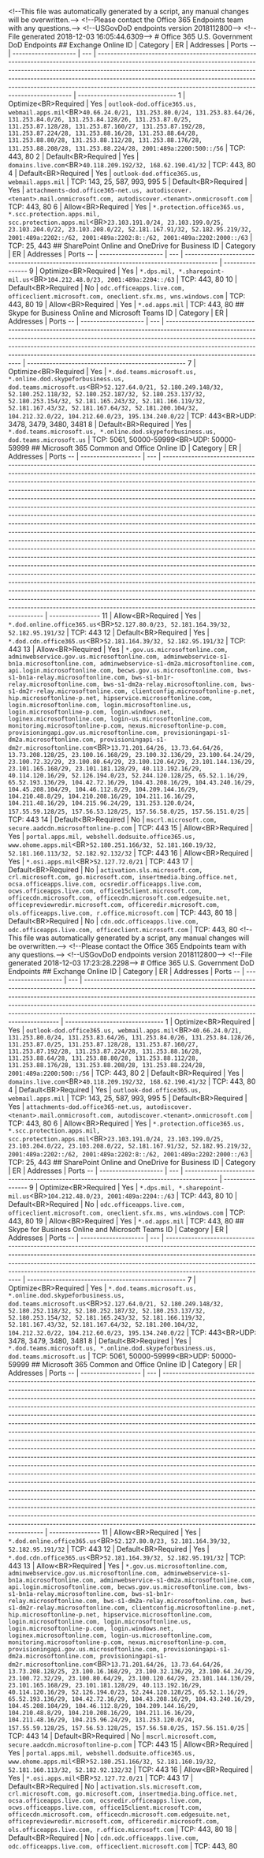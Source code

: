 ﻿< ! - - T h i s   f i l e   w a s   a u t o m a t i c a l l y   g e n e r a t e d   b y   a   s c r i p t ,   a n y   m a n u a l   c h a n g e s   w i l l   b e   o v e r w r i t t e n . - - > 
 < ! - - P l e a s e   c o n t a c t   t h e   O f f i c e   3 6 5   E n d p o i n t s   t e a m   w i t h   a n y   q u e s t i o n s . - - >  
 < ! - - U S G o v D o D   e n d p o i n t s   v e r s i o n   2 0 1 8 1 1 2 8 0 0 - - >  
 < ! - - F i l e   g e n e r a t e d   2 0 1 8 - 1 2 - 0 3   1 6 : 0 5 : 4 4 . 6 3 0 9 - - >  
 
 #   O f f i c e   3 6 5   U . S .   G o v e r n m e n t   D o D   E n d p o i n t s 
  
 
 # #   E x c h a n g e   O n l i n e 
  
 I D   |   C a t e g o r y   |   E R   |   A d d r e s s e s   |   P o r t s  
 - -   |   - - - - - - - - - - - - - - - - - - - -   |   - - -   |   - - - - - - - - - - - - - - - - - - - - - - - - - - - - - - - - - - - - - - - - - - - - - - - - - - - - - - - - - - - - - - - - - - - - - - - - - - - - - - - - - - - - - - - - - - - - - - - - - - - - - - - - - - - - - - - - - - - - - - - - - - - - - - - - - - - - - - - - - - - - - - - - - - - - - - - - - - - - - - - - - - - - - - - - - - - - - - - - - - - - - - - - - - - - - - - - - - - - - - - - - - - - - - - - - - - - - - - - - - - - - - - - - - - - - - - - - - - - - - - - - - - - - - - - - - - - - - - - - - - - - - - - - - - - - - - - - - - - - - - - - - - - - - - - - - - - - - - - - - - - - - - - - - - - - - - - - - - - - - - - - - - - - - - - - - - - - - - - - - - - - - - - - - - - - - - - - - - - - - - - - - - - - - - - - - - - - - - - - - - - - -   |   - - - - - - - - - - - - - - - - - - - - - - - - - - - - - - -  
 1   |   O p t i m i z e < B R > R e q u i r e d   |   Y e s   |   ` o u t l o o k - d o d . o f f i c e 3 6 5 . u s ,   w e b m a i l . a p p s . m i l ` < B R > ` 4 0 . 6 6 . 2 4 . 0 / 2 1 ,   1 3 1 . 2 5 3 . 8 0 . 0 / 2 4 ,   1 3 1 . 2 5 3 . 8 3 . 6 4 / 2 6 ,   1 3 1 . 2 5 3 . 8 4 . 0 / 2 6 ,   1 3 1 . 2 5 3 . 8 4 . 1 2 8 / 2 6 ,   1 3 1 . 2 5 3 . 8 7 . 0 / 2 5 ,   1 3 1 . 2 5 3 . 8 7 . 1 2 8 / 2 8 ,   1 3 1 . 2 5 3 . 8 7 . 1 6 0 / 2 7 ,   1 3 1 . 2 5 3 . 8 7 . 1 9 2 / 2 8 ,   1 3 1 . 2 5 3 . 8 7 . 2 2 4 / 2 8 ,   1 3 1 . 2 5 3 . 8 8 . 1 6 / 2 8 ,   1 3 1 . 2 5 3 . 8 8 . 6 4 / 2 8 ,   1 3 1 . 2 5 3 . 8 8 . 8 0 / 2 8 ,   1 3 1 . 2 5 3 . 8 8 . 1 1 2 / 2 8 ,   1 3 1 . 2 5 3 . 8 8 . 1 7 6 / 2 8 ,   1 3 1 . 2 5 3 . 8 8 . 2 0 8 / 2 8 ,   1 3 1 . 2 5 3 . 8 8 . 2 2 4 / 2 8 ,   2 0 0 1 : 4 8 9 a : 2 2 0 0 : 5 0 0 : : / 5 6 `   |   * * T C P : * *   4 4 3 ,   8 0  
 2   |   D e f a u l t < B R > R e q u i r e d   |   Y e s   |   ` d o m a i n s . l i v e . c o m ` < B R > ` 4 0 . 1 1 8 . 2 0 9 . 1 9 2 / 3 2 ,   1 6 8 . 6 2 . 1 9 0 . 4 1 / 3 2 `   |   * * T C P : * *   4 4 3 ,   8 0  
 4   |   D e f a u l t < B R > R e q u i r e d   |   Y e s   |   ` o u t l o o k - d o d . o f f i c e 3 6 5 . u s ,   w e b m a i l . a p p s . m i l `   |   * * T C P : * *   1 4 3 ,   2 5 ,   5 8 7 ,   9 9 3 ,   9 9 5  
 5   |   D e f a u l t < B R > R e q u i r e d   |   Y e s   |   ` a t t a c h m e n t s - d o d . o f f i c e 3 6 5 - n e t . u s ,   a u t o d i s c o v e r . < t e n a n t > . m a i l . o n m i c r o s o f t . c o m ,   a u t o d i s c o v e r . < t e n a n t > . o n m i c r o s o f t . c o m `   |   * * T C P : * *   4 4 3 ,   8 0  
 6   |   A l l o w < B R > R e q u i r e d   |   Y e s   |   ` * . p r o t e c t i o n . o f f i c e 3 6 5 . u s ,   * . s c c . p r o t e c t i o n . a p p s . m i l ,   s c c . p r o t e c t i o n . a p p s . m i l ` < B R > ` 2 3 . 1 0 3 . 1 9 1 . 0 / 2 4 ,   2 3 . 1 0 3 . 1 9 9 . 0 / 2 5 ,   2 3 . 1 0 3 . 2 0 4 . 0 / 2 2 ,   2 3 . 1 0 3 . 2 0 8 . 0 / 2 2 ,   5 2 . 1 8 1 . 1 6 7 . 9 1 / 3 2 ,   5 2 . 1 8 2 . 9 5 . 2 1 9 / 3 2 ,   2 0 0 1 : 4 8 9 a : 2 2 0 2 : : / 6 2 ,   2 0 0 1 : 4 8 9 a : 2 2 0 2 : 8 : : / 6 2 ,   2 0 0 1 : 4 8 9 a : 2 2 0 2 : 2 0 0 0 : : / 6 3 `   |   * * T C P : * *   2 5 ,   4 4 3  
 
 # #   S h a r e P o i n t   O n l i n e   a n d   O n e D r i v e   f o r   B u s i n e s s 
  
 I D   |   C a t e g o r y   |   E R   |   A d d r e s s e s   |   P o r t s  
 - -   |   - - - - - - - - - - - - - - - - - - - -   |   - - -   |   - - - - - - - - - - - - - - - - - - - - - - - - - - - - - - - - - - - - - - - - - - - - - - - - - - - - - - - - - - - - - - - - - - - - - - - - - - - - - - - - - - - - - - - -   |   - - - - - - - - - - - - - - - -  
 9   |   O p t i m i z e < B R > R e q u i r e d   |   Y e s   |   ` * . d p s . m i l ,   * . s h a r e p o i n t - m i l . u s ` < B R > ` 1 0 4 . 2 1 2 . 4 8 . 0 / 2 3 ,   2 0 0 1 : 4 8 9 a : 2 2 0 4 : : / 6 3 `   |   * * T C P : * *   4 4 3 ,   8 0  
 1 0   |   D e f a u l t < B R > R e q u i r e d   |   N o   |   ` o d c . o f f i c e a p p s . l i v e . c o m ,   o f f i c e c l i e n t . m i c r o s o f t . c o m ,   o n e c l i e n t . s f x . m s ,   w n s . w i n d o w s . c o m `   |   * * T C P : * *   4 4 3 ,   8 0  
 1 9   |   A l l o w < B R > R e q u i r e d   |   Y e s   |   ` * . o d . a p p s . m i l `   |   * * T C P : * *   4 4 3 ,   8 0  
 
 # #   S k y p e   f o r   B u s i n e s s   O n l i n e   a n d   M i c r o s o f t   T e a m s 
  
 I D   |   C a t e g o r y   |   E R   |   A d d r e s s e s   |   P o r t s  
 - -   |   - - - - - - - - - - - - - - - - - - - -   |   - - -   |   - - - - - - - - - - - - - - - - - - - - - - - - - - - - - - - - - - - - - - - - - - - - - - - - - - - - - - - - - - - - - - - - - - - - - - - - - - - - - - - - - - - - - - - - - - - - - - - - - - - - - - - - - - - - - - - - - - - - - - - - - - - - - - - - - - - - - - - - - - - - - - - - - - - - - - - - - - - - - - - - - - - - - - - - - - - - - - - - - - - - - - - - - - - - - - - - - - - - - - - - - - - - - - - - - - - - - - - - - - - - - - - - - - - - - - - - - - - - - - - - - - - - - - - - - - - - - - - - - - - - - - - - - - - - - - - - - - - - - - - - - - - - - - - - - - - - - - - - - - - - - - - - - - - - - - - - - - - - - - - - - - - - - - - - - - - - - - - - - - - - - - - -   |   - - - - - - - - - - - - - - - - - - - - - - - - - - - - - - - - - - - - - - - - - - - - - - - - - -  
 7   |   O p t i m i z e < B R > R e q u i r e d   |   Y e s   |   ` * . d o d . t e a m s . m i c r o s o f t . u s ,   * . o n l i n e . d o d . s k y p e f o r b u s i n e s s . u s ,   d o d . t e a m s . m i c r o s o f t . u s ` < B R > ` 5 2 . 1 2 7 . 6 4 . 0 / 2 1 ,   5 2 . 1 8 0 . 2 4 9 . 1 4 8 / 3 2 ,   5 2 . 1 8 0 . 2 5 2 . 1 1 8 / 3 2 ,   5 2 . 1 8 0 . 2 5 2 . 1 8 7 / 3 2 ,   5 2 . 1 8 0 . 2 5 3 . 1 3 7 / 3 2 ,   5 2 . 1 8 0 . 2 5 3 . 1 5 4 / 3 2 ,   5 2 . 1 8 1 . 1 6 5 . 2 4 3 / 3 2 ,   5 2 . 1 8 1 . 1 6 6 . 1 1 9 / 3 2 ,   5 2 . 1 8 1 . 1 6 7 . 4 3 / 3 2 ,   5 2 . 1 8 1 . 1 6 7 . 6 4 / 3 2 ,   5 2 . 1 8 1 . 2 0 0 . 1 0 4 / 3 2 ,   1 0 4 . 2 1 2 . 3 2 . 0 / 2 2 ,   1 0 4 . 2 1 2 . 6 0 . 0 / 2 3 ,   1 9 5 . 1 3 4 . 2 4 0 . 0 / 2 2 `   |   * * T C P : * *   4 4 3 < B R > * * U D P : * *   3 4 7 8 ,   3 4 7 9 ,   3 4 8 0 ,   3 4 8 1  
 8   |   D e f a u l t < B R > R e q u i r e d   |   Y e s   |   ` * . d o d . t e a m s . m i c r o s o f t . u s ,   * . o n l i n e . d o d . s k y p e f o r b u s i n e s s . u s ,   d o d . t e a m s . m i c r o s o f t . u s `   |   * * T C P : * *   5 0 6 1 ,   5 0 0 0 0 - 5 9 9 9 9 < B R > * * U D P : * *   5 0 0 0 0 - 5 9 9 9 9  
 
 # #   M i c r o s o f t   3 6 5   C o m m o n   a n d   O f f i c e   O n l i n e 
  
 I D   |   C a t e g o r y   |   E R   |   A d d r e s s e s   |   P o r t s  
 - -   |   - - - - - - - - - - - - - - - - - - -   |   - - -   |   - - - - - - - - - - - - - - - - - - - - - - - - - - - - - - - - - - - - - - - - - - - - - - - - - - - - - - - - - - - - - - - - - - - - - - - - - - - - - - - - - - - - - - - - - - - - - - - - - - - - - - - - - - - - - - - - - - - - - - - - - - - - - - - - - - - - - - - - - - - - - - - - - - - - - - - - - - - - - - - - - - - - - - - - - - - - - - - - - - - - - - - - - - - - - - - - - - - - - - - - - - - - - - - - - - - - - - - - - - - - - - - - - - - - - - - - - - - - - - - - - - - - - - - - - - - - - - - - - - - - - - - - - - - - - - - - - - - - - - - - - - - - - - - - - - - - - - - - - - - - - - - - - - - - - - - - - - - - - - - - - - - - - - - - - - - - - - - - - - - - - - - - - - - - - - - - - - - - - - - - - - - - - - - - - - - - - - - - - - - - - - - - - - - - - - - - - - - - - - - - - - - - - - - - - - - - - - - - - - - - - - - - - - - - - - - - - - - - - - - - - - - - - - - - - - - - - - - - - - - - - - - - - - - - - - - - - - - - - - - - - - - - - - - - - - - - - - - - - - - - - - - - - - - - - - - - - - - - - - - - - - - - - - - - - - - - - - - - - - - - - - - - - - - - - - - - - - - - - - - - - - - - - - - - - - - - - - - - - - - - - - - - - - - - - - - - - - - - - - - - - - - - - - - - - - - - - - - - - - - - - - - - - - - - - - - - - - - - - - - - - - - - - - - - - - - - - - - - - - - - - - - - - - - - - - - - - - - - - - - - - - - - - - - - - - - - - - - - - - - - - - - - - - - - - - - - - - - - - - - - - - - - - - - - - - - - - - - - - - - - - - - - - - - - - - - - - - - - - - - - - - - - - - - - - - - - - - - - - - - - - - - - - - - - - - - - - - - - - - - - - - - - - - - - - - - - - - - - - - - - - - - - - - - - - - - - - - - - - - - - - - - - - - - - - - - - - - - - - - - - - - - - - - - - - - - - - - - - - - - - - - - - - - - - - - - - - - - - - - - - - - - - - - - - - - - - - - - - - - - - - - - - - - - - - - - - - - - - - - - - - - - - - - - - - - - - - - - - - - - - - - - - - - - - - - - - - - - - - - - - - - - - - - - - - - - - - - - - - - - - - - - - - - - - - - - - - - - - - - - - - - - - - - - - - - - - - - - - - - - - - - - - - - - - - - - - - - - - - - - - - - - - - - - - - - - - - - - - - - - - - - - - - - - - - - - - - - - - - - - - - - - - - - - - - - - - - - - - - - - - - - - - - - - - - - - - - - - - - - - - - - - - - - - - - - - - - - - - - - - - - - - - - - - - - - - - - - - - - - - - - - - - - - - - - - - - - - - - - - - - - - - - - - - - - - - - - - - - - - - - - - - - - - - - - - - - - - - - - - - - - - - - - - - - - - - - - - - - - - - - - - - - - - - - - - - - - - - - - - - - - - - - - - - - - - - - - - - - - - - - - - - - - - - - - - - - - - - - - - - - - - - - - - - - - - - - - - - - - - - - - - - - - - - - - - - - - - - - - - - - - - - - - - - - - - - - - - - - - - - - - - - - - - - - - - - - - - - - - - - - - - - - - - - - - - - - - - - - - - - - - - - - - - - - - - - - - - - - - - - - - - - -   |   - - - - - - - - - - - - - - - -  
 1 1   |   A l l o w < B R > R e q u i r e d   |   Y e s   |   ` * . d o d . o n l i n e . o f f i c e 3 6 5 . u s ` < B R > ` 5 2 . 1 2 7 . 8 0 . 0 / 2 3 ,   5 2 . 1 8 1 . 1 6 4 . 3 9 / 3 2 ,   5 2 . 1 8 2 . 9 5 . 1 9 1 / 3 2 `   |   * * T C P : * *   4 4 3  
 1 2   |   D e f a u l t < B R > R e q u i r e d   |   Y e s   |   ` * . d o d . c d n . o f f i c e 3 6 5 . u s ` < B R > ` 5 2 . 1 8 1 . 1 6 4 . 3 9 / 3 2 ,   5 2 . 1 8 2 . 9 5 . 1 9 1 / 3 2 `   |   * * T C P : * *   4 4 3  
 1 3   |   A l l o w < B R > R e q u i r e d   |   Y e s   |   ` * . g o v . u s . m i c r o s o f t o n l i n e . c o m ,   a d m i n w e b s e r v i c e . g o v . u s . m i c r o s o f t o n l i n e . c o m ,   a d m i n w e b s e r v i c e - s 1 - b n 1 a . m i c r o s o f t o n l i n e . c o m ,   a d m i n w e b s e r v i c e - s 1 - d m 2 a . m i c r o s o f t o n l i n e . c o m ,   a p i . l o g i n . m i c r o s o f t o n l i n e . c o m ,   b e c w s . g o v . u s . m i c r o s o f t o n l i n e . c o m ,   b w s - s 1 - b n 1 a - r e l a y . m i c r o s o f t o n l i n e . c o m ,   b w s - s 1 - b n 1 r - r e l a y . m i c r o s o f t o n l i n e . c o m ,   b w s - s 1 - d m 2 a - r e l a y . m i c r o s o f t o n l i n e . c o m ,   b w s - s 1 - d m 2 r - r e l a y . m i c r o s o f t o n l i n e . c o m ,   c l i e n t c o n f i g . m i c r o s o f t o n l i n e - p . n e t ,   h i p . m i c r o s o f t o n l i n e - p . n e t ,   h i p s e r v i c e . m i c r o s o f t o n l i n e . c o m ,   l o g i n . m i c r o s o f t o n l i n e . c o m ,   l o g i n . m i c r o s o f t o n l i n e . u s ,   l o g i n . m i c r o s o f t o n l i n e - p . c o m ,   l o g i n . w i n d o w s . n e t ,   l o g i n e x . m i c r o s o f t o n l i n e . c o m ,   l o g i n - u s . m i c r o s o f t o n l i n e . c o m ,   m o n i t o r i n g . m i c r o s o f t o n l i n e - p . c o m ,   n e x u s . m i c r o s o f t o n l i n e - p . c o m ,   p r o v i s i o n i n g a p i . g o v . u s . m i c r o s o f t o n l i n e . c o m ,   p r o v i s i o n i n g a p i - s 1 - d m 2 a . m i c r o s o f t o n l i n e . c o m ,   p r o v i s i o n i n g a p i - s 1 - d m 2 r . m i c r o s o f t o n l i n e . c o m ` < B R > ` 1 3 . 7 1 . 2 0 1 . 6 4 / 2 6 ,   1 3 . 7 3 . 6 4 . 6 4 / 2 6 ,   1 3 . 7 3 . 2 0 8 . 1 2 8 / 2 5 ,   2 3 . 1 0 0 . 1 6 . 1 6 8 / 2 9 ,   2 3 . 1 0 0 . 3 2 . 1 3 6 / 2 9 ,   2 3 . 1 0 0 . 6 4 . 2 4 / 2 9 ,   2 3 . 1 0 0 . 7 2 . 3 2 / 2 9 ,   2 3 . 1 0 0 . 8 0 . 6 4 / 2 9 ,   2 3 . 1 0 0 . 1 2 0 . 6 4 / 2 9 ,   2 3 . 1 0 1 . 1 4 4 . 1 3 6 / 2 9 ,   2 3 . 1 0 1 . 1 6 5 . 1 6 8 / 2 9 ,   2 3 . 1 0 1 . 1 8 1 . 1 2 8 / 2 9 ,   4 0 . 1 1 3 . 1 9 2 . 1 6 / 2 9 ,   4 0 . 1 1 4 . 1 2 0 . 1 6 / 2 9 ,   5 2 . 1 2 6 . 1 9 4 . 0 / 2 3 ,   5 2 . 2 4 4 . 1 2 0 . 1 2 8 / 2 5 ,   6 5 . 5 2 . 1 . 1 6 / 2 9 ,   6 5 . 5 2 . 1 9 3 . 1 3 6 / 2 9 ,   1 0 4 . 4 2 . 7 2 . 1 6 / 2 9 ,   1 0 4 . 4 3 . 2 0 8 . 1 6 / 2 9 ,   1 0 4 . 4 3 . 2 4 0 . 1 6 / 2 9 ,   1 0 4 . 4 5 . 2 0 8 . 1 0 4 / 2 9 ,   1 0 4 . 4 6 . 1 1 2 . 8 / 2 9 ,   1 0 4 . 2 0 9 . 1 4 4 . 1 6 / 2 9 ,   1 0 4 . 2 1 0 . 4 8 . 8 / 2 9 ,   1 0 4 . 2 1 0 . 2 0 8 . 1 6 / 2 9 ,   1 0 4 . 2 1 1 . 1 6 . 1 6 / 2 9 ,   1 0 4 . 2 1 1 . 4 8 . 1 6 / 2 9 ,   1 0 4 . 2 1 5 . 9 6 . 2 4 / 2 9 ,   1 3 1 . 2 5 3 . 1 2 0 . 0 / 2 4 ,   1 5 7 . 5 5 . 5 9 . 1 2 8 / 2 5 ,   1 5 7 . 5 6 . 5 3 . 1 2 8 / 2 5 ,   1 5 7 . 5 6 . 5 8 . 0 / 2 5 ,   1 5 7 . 5 6 . 1 5 1 . 0 / 2 5 `   |   * * T C P : * *   4 4 3  
 1 4   |   D e f a u l t < B R > R e q u i r e d   |   N o   |   ` m s c r l . m i c r o s o f t . c o m ,   s e c u r e . a a d c d n . m i c r o s o f t o n l i n e - p . c o m `   |   * * T C P : * *   4 4 3  
 1 5   |   A l l o w < B R > R e q u i r e d   |   Y e s   |   ` p o r t a l . a p p s . m i l ,   w e b s h e l l . d o d s u i t e . o f f i c e 3 6 5 . u s ,   w w w . o h o m e . a p p s . m i l ` < B R > ` 5 2 . 1 8 0 . 2 5 1 . 1 6 6 / 3 2 ,   5 2 . 1 8 1 . 1 6 0 . 1 9 / 3 2 ,   5 2 . 1 8 1 . 1 6 0 . 1 1 3 / 3 2 ,   5 2 . 1 8 2 . 9 2 . 1 3 2 / 3 2 `   |   * * T C P : * *   4 4 3  
 1 6   |   A l l o w < B R > R e q u i r e d   |   Y e s   |   ` * . o s i . a p p s . m i l ` < B R > ` 5 2 . 1 2 7 . 7 2 . 0 / 2 1 `   |   * * T C P : * *   4 4 3  
 1 7   |   D e f a u l t < B R > R e q u i r e d   |   N o   |   ` a c t i v a t i o n . s l s . m i c r o s o f t . c o m ,   c r l . m i c r o s o f t . c o m ,   g o . m i c r o s o f t . c o m ,   i n s e r t m e d i a . b i n g . o f f i c e . n e t ,   o c s a . o f f i c e a p p s . l i v e . c o m ,   o c s r e d i r . o f f i c e a p p s . l i v e . c o m ,   o c w s . o f f i c e a p p s . l i v e . c o m ,   o f f i c e 1 5 c l i e n t . m i c r o s o f t . c o m ,   o f f i c e c d n . m i c r o s o f t . c o m ,   o f f i c e c d n . m i c r o s o f t . c o m . e d g e s u i t e . n e t ,   o f f i c e p r e v i e w r e d i r . m i c r o s o f t . c o m ,   o f f i c e r e d i r . m i c r o s o f t . c o m ,   o l s . o f f i c e a p p s . l i v e . c o m ,   r . o f f i c e . m i c r o s o f t . c o m `   |   * * T C P : * *   4 4 3 ,   8 0  
 1 8   |   D e f a u l t < B R > R e q u i r e d   |   N o   |   ` c d n . o d c . o f f i c e a p p s . l i v e . c o m ,   o d c . o f f i c e a p p s . l i v e . c o m ,   o f f i c e c l i e n t . m i c r o s o f t . c o m `   |   * * T C P : * *   4 4 3 ,   8 0  
 < ! - - T h i s   f i l e   w a s   a u t o m a t i c a l l y   g e n e r a t e d   b y   a   s c r i p t ,   a n y   m a n u a l   c h a n g e s   w i l l   b e   o v e r w r i t t e n . - - > 
 < ! - - P l e a s e   c o n t a c t   t h e   O f f i c e   3 6 5   E n d p o i n t s   t e a m   w i t h   a n y   q u e s t i o n s . - - >  
 < ! - - U S G o v D o D   e n d p o i n t s   v e r s i o n   2 0 1 8 1 1 2 8 0 0 - - >  
 < ! - - F i l e   g e n e r a t e d   2 0 1 8 - 1 2 - 0 3   1 7 : 2 3 : 2 8 . 2 2 9 8 - - >  
 
 #   O f f i c e   3 6 5   U . S .   G o v e r n m e n t   D o D   E n d p o i n t s 
  
 
 # #   E x c h a n g e   O n l i n e 
  
 I D   |   C a t e g o r y   |   E R   |   A d d r e s s e s   |   P o r t s  
 - -   |   - - - - - - - - - - - - - - - - - - - -   |   - - -   |   - - - - - - - - - - - - - - - - - - - - - - - - - - - - - - - - - - - - - - - - - - - - - - - - - - - - - - - - - - - - - - - - - - - - - - - - - - - - - - - - - - - - - - - - - - - - - - - - - - - - - - - - - - - - - - - - - - - - - - - - - - - - - - - - - - - - - - - - - - - - - - - - - - - - - - - - - - - - - - - - - - - - - - - - - - - - - - - - - - - - - - - - - - - - - - - - - - - - - - - - - - - - - - - - - - - - - - - - - - - - - - - - - - - - - - - - - - - - - - - - - - - - - - - - - - - - - - - - - - - - - - - - - - - - - - - - - - - - - - - - - - - - - - - - - - - - - - - - - - - - - - - - - - - - - - - - - - - - - - - - - - - - - - - - - - - - - - - - - - - - - - - - - - - - - - - - - - - - - - - - - - - - - - - - - - - - - - - - - - - - - -   |   - - - - - - - - - - - - - - - - - - - - - - - - - - - - - - -  
 1   |   O p t i m i z e < B R > R e q u i r e d   |   Y e s   |   ` o u t l o o k - d o d . o f f i c e 3 6 5 . u s ,   w e b m a i l . a p p s . m i l ` < B R > ` 4 0 . 6 6 . 2 4 . 0 / 2 1 ,   1 3 1 . 2 5 3 . 8 0 . 0 / 2 4 ,   1 3 1 . 2 5 3 . 8 3 . 6 4 / 2 6 ,   1 3 1 . 2 5 3 . 8 4 . 0 / 2 6 ,   1 3 1 . 2 5 3 . 8 4 . 1 2 8 / 2 6 ,   1 3 1 . 2 5 3 . 8 7 . 0 / 2 5 ,   1 3 1 . 2 5 3 . 8 7 . 1 2 8 / 2 8 ,   1 3 1 . 2 5 3 . 8 7 . 1 6 0 / 2 7 ,   1 3 1 . 2 5 3 . 8 7 . 1 9 2 / 2 8 ,   1 3 1 . 2 5 3 . 8 7 . 2 2 4 / 2 8 ,   1 3 1 . 2 5 3 . 8 8 . 1 6 / 2 8 ,   1 3 1 . 2 5 3 . 8 8 . 6 4 / 2 8 ,   1 3 1 . 2 5 3 . 8 8 . 8 0 / 2 8 ,   1 3 1 . 2 5 3 . 8 8 . 1 1 2 / 2 8 ,   1 3 1 . 2 5 3 . 8 8 . 1 7 6 / 2 8 ,   1 3 1 . 2 5 3 . 8 8 . 2 0 8 / 2 8 ,   1 3 1 . 2 5 3 . 8 8 . 2 2 4 / 2 8 ,   2 0 0 1 : 4 8 9 a : 2 2 0 0 : 5 0 0 : : / 5 6 `   |   * * T C P : * *   4 4 3 ,   8 0  
 2   |   D e f a u l t < B R > R e q u i r e d   |   Y e s   |   ` d o m a i n s . l i v e . c o m ` < B R > ` 4 0 . 1 1 8 . 2 0 9 . 1 9 2 / 3 2 ,   1 6 8 . 6 2 . 1 9 0 . 4 1 / 3 2 `   |   * * T C P : * *   4 4 3 ,   8 0  
 4   |   D e f a u l t < B R > R e q u i r e d   |   Y e s   |   ` o u t l o o k - d o d . o f f i c e 3 6 5 . u s ,   w e b m a i l . a p p s . m i l `   |   * * T C P : * *   1 4 3 ,   2 5 ,   5 8 7 ,   9 9 3 ,   9 9 5  
 5   |   D e f a u l t < B R > R e q u i r e d   |   Y e s   |   ` a t t a c h m e n t s - d o d . o f f i c e 3 6 5 - n e t . u s ,   a u t o d i s c o v e r . < t e n a n t > . m a i l . o n m i c r o s o f t . c o m ,   a u t o d i s c o v e r . < t e n a n t > . o n m i c r o s o f t . c o m `   |   * * T C P : * *   4 4 3 ,   8 0  
 6   |   A l l o w < B R > R e q u i r e d   |   Y e s   |   ` * . p r o t e c t i o n . o f f i c e 3 6 5 . u s ,   * . s c c . p r o t e c t i o n . a p p s . m i l ,   s c c . p r o t e c t i o n . a p p s . m i l ` < B R > ` 2 3 . 1 0 3 . 1 9 1 . 0 / 2 4 ,   2 3 . 1 0 3 . 1 9 9 . 0 / 2 5 ,   2 3 . 1 0 3 . 2 0 4 . 0 / 2 2 ,   2 3 . 1 0 3 . 2 0 8 . 0 / 2 2 ,   5 2 . 1 8 1 . 1 6 7 . 9 1 / 3 2 ,   5 2 . 1 8 2 . 9 5 . 2 1 9 / 3 2 ,   2 0 0 1 : 4 8 9 a : 2 2 0 2 : : / 6 2 ,   2 0 0 1 : 4 8 9 a : 2 2 0 2 : 8 : : / 6 2 ,   2 0 0 1 : 4 8 9 a : 2 2 0 2 : 2 0 0 0 : : / 6 3 `   |   * * T C P : * *   2 5 ,   4 4 3  
 
 # #   S h a r e P o i n t   O n l i n e   a n d   O n e D r i v e   f o r   B u s i n e s s 
  
 I D   |   C a t e g o r y   |   E R   |   A d d r e s s e s   |   P o r t s  
 - -   |   - - - - - - - - - - - - - - - - - - - -   |   - - -   |   - - - - - - - - - - - - - - - - - - - - - - - - - - - - - - - - - - - - - - - - - - - - - - - - - - - - - - - - - - - - - - - - - - - - - - - - - - - - - - - - - - - - - - - -   |   - - - - - - - - - - - - - - - -  
 9   |   O p t i m i z e < B R > R e q u i r e d   |   Y e s   |   ` * . d p s . m i l ,   * . s h a r e p o i n t - m i l . u s ` < B R > ` 1 0 4 . 2 1 2 . 4 8 . 0 / 2 3 ,   2 0 0 1 : 4 8 9 a : 2 2 0 4 : : / 6 3 `   |   * * T C P : * *   4 4 3 ,   8 0  
 1 0   |   D e f a u l t < B R > R e q u i r e d   |   N o   |   ` o d c . o f f i c e a p p s . l i v e . c o m ,   o f f i c e c l i e n t . m i c r o s o f t . c o m ,   o n e c l i e n t . s f x . m s ,   w n s . w i n d o w s . c o m `   |   * * T C P : * *   4 4 3 ,   8 0  
 1 9   |   A l l o w < B R > R e q u i r e d   |   Y e s   |   ` * . o d . a p p s . m i l `   |   * * T C P : * *   4 4 3 ,   8 0  
 
 # #   S k y p e   f o r   B u s i n e s s   O n l i n e   a n d   M i c r o s o f t   T e a m s 
  
 I D   |   C a t e g o r y   |   E R   |   A d d r e s s e s   |   P o r t s  
 - -   |   - - - - - - - - - - - - - - - - - - - -   |   - - -   |   - - - - - - - - - - - - - - - - - - - - - - - - - - - - - - - - - - - - - - - - - - - - - - - - - - - - - - - - - - - - - - - - - - - - - - - - - - - - - - - - - - - - - - - - - - - - - - - - - - - - - - - - - - - - - - - - - - - - - - - - - - - - - - - - - - - - - - - - - - - - - - - - - - - - - - - - - - - - - - - - - - - - - - - - - - - - - - - - - - - - - - - - - - - - - - - - - - - - - - - - - - - - - - - - - - - - - - - - - - - - - - - - - - - - - - - - - - - - - - - - - - - - - - - - - - - - - - - - - - - - - - - - - - - - - - - - - - - - - - - - - - - - - - - - - - - - - - - - - - - - - - - - - - - - - - - - - - - - - - - - - - - - - - - - - - - - - - - - - - - - - - - -   |   - - - - - - - - - - - - - - - - - - - - - - - - - - - - - - - - - - - - - - - - - - - - - - - - - -  
 7   |   O p t i m i z e < B R > R e q u i r e d   |   Y e s   |   ` * . d o d . t e a m s . m i c r o s o f t . u s ,   * . o n l i n e . d o d . s k y p e f o r b u s i n e s s . u s ,   d o d . t e a m s . m i c r o s o f t . u s ` < B R > ` 5 2 . 1 2 7 . 6 4 . 0 / 2 1 ,   5 2 . 1 8 0 . 2 4 9 . 1 4 8 / 3 2 ,   5 2 . 1 8 0 . 2 5 2 . 1 1 8 / 3 2 ,   5 2 . 1 8 0 . 2 5 2 . 1 8 7 / 3 2 ,   5 2 . 1 8 0 . 2 5 3 . 1 3 7 / 3 2 ,   5 2 . 1 8 0 . 2 5 3 . 1 5 4 / 3 2 ,   5 2 . 1 8 1 . 1 6 5 . 2 4 3 / 3 2 ,   5 2 . 1 8 1 . 1 6 6 . 1 1 9 / 3 2 ,   5 2 . 1 8 1 . 1 6 7 . 4 3 / 3 2 ,   5 2 . 1 8 1 . 1 6 7 . 6 4 / 3 2 ,   5 2 . 1 8 1 . 2 0 0 . 1 0 4 / 3 2 ,   1 0 4 . 2 1 2 . 3 2 . 0 / 2 2 ,   1 0 4 . 2 1 2 . 6 0 . 0 / 2 3 ,   1 9 5 . 1 3 4 . 2 4 0 . 0 / 2 2 `   |   * * T C P : * *   4 4 3 < B R > * * U D P : * *   3 4 7 8 ,   3 4 7 9 ,   3 4 8 0 ,   3 4 8 1  
 8   |   D e f a u l t < B R > R e q u i r e d   |   Y e s   |   ` * . d o d . t e a m s . m i c r o s o f t . u s ,   * . o n l i n e . d o d . s k y p e f o r b u s i n e s s . u s ,   d o d . t e a m s . m i c r o s o f t . u s `   |   * * T C P : * *   5 0 6 1 ,   5 0 0 0 0 - 5 9 9 9 9 < B R > * * U D P : * *   5 0 0 0 0 - 5 9 9 9 9  
 
 # #   M i c r o s o f t   3 6 5   C o m m o n   a n d   O f f i c e   O n l i n e 
  
 I D   |   C a t e g o r y   |   E R   |   A d d r e s s e s   |   P o r t s  
 - -   |   - - - - - - - - - - - - - - - - - - -   |   - - -   |   - - - - - - - - - - - - - - - - - - - - - - - - - - - - - - - - - - - - - - - - - - - - - - - - - - - - - - - - - - - - - - - - - - - - - - - - - - - - - - - - - - - - - - - - - - - - - - - - - - - - - - - - - - - - - - - - - - - - - - - - - - - - - - - - - - - - - - - - - - - - - - - - - - - - - - - - - - - - - - - - - - - - - - - - - - - - - - - - - - - - - - - - - - - - - - - - - - - - - - - - - - - - - - - - - - - - - - - - - - - - - - - - - - - - - - - - - - - - - - - - - - - - - - - - - - - - - - - - - - - - - - - - - - - - - - - - - - - - - - - - - - - - - - - - - - - - - - - - - - - - - - - - - - - - - - - - - - - - - - - - - - - - - - - - - - - - - - - - - - - - - - - - - - - - - - - - - - - - - - - - - - - - - - - - - - - - - - - - - - - - - - - - - - - - - - - - - - - - - - - - - - - - - - - - - - - - - - - - - - - - - - - - - - - - - - - - - - - - - - - - - - - - - - - - - - - - - - - - - - - - - - - - - - - - - - - - - - - - - - - - - - - - - - - - - - - - - - - - - - - - - - - - - - - - - - - - - - - - - - - - - - - - - - - - - - - - - - - - - - - - - - - - - - - - - - - - - - - - - - - - - - - - - - - - - - - - - - - - - - - - - - - - - - - - - - - - - - - - - - - - - - - - - - - - - - - - - - - - - - - - - - - - - - - - - - - - - - - - - - - - - - - - - - - - - - - - - - - - - - - - - - - - - - - - - - - - - - - - - - - - - - - - - - - - - - - - - - - - - - - - - - - - - - - - - - - - - - - - - - - - - - - - - - - - - - - - - - - - - - - - - - - - - - - - - - - - - - - - - - - - - - - - - - - - - - - - - - - - - - - - - - - - - - - - - - - - - - - - - - - - - - - - - - - - - - - - - - - - - - - - - - - - - - - - - - - - - - - - - - - - - - - - - - - - - - - - - - - - - - - - - - - - - - - - - - - - - - - - - - - - - - - - - - - - - - - - - - - - - - - - - - - - - - - - - - - - - - - - - - - - - - - - - - - - - - - - - - - - - - - - - - - - - - - - - - - - - - - - - - - - - - - - - - - - - - - - - - - - - - - - - - - - - - - - - - - - - - - - - - - - - - - - - - - - - - - - - - - - - - - - - - - - - - - - - - - - - - - - - - - - - - - - - - - - - - - - - - - - - - - - - - - - - - - - - - - - - - - - - - - - - - - - - - - - - - - - - - - - - - - - - - - - - - - - - - - - - - - - - - - - - - - - - - - - - - - - - - - - - - - - - - - - - - - - - - - - - - - - - - - - - - - - - - - - - - - - - - - - - - - - - - - - - - - - - - - - - - - - - - - - - - - - - - - - - - - - - - - - - - - - - - - - - - - - - - - - - - - - - - - - - - - - - - - - - - - - - - - - - - - - - - - - - - - - - - - - - - - - - - - - - - - - - - - - - - - - - - - - - - - - - - - - - - - - - - - - - - - - - - - - - - - - - - - - - - - - - - - - - - - - - - - - - - - - - - - - - - - - - - - - - - - - - - - - - - - - - - - - - - - - - - - - - - - - - - - - - - - - - - - - - - - - - - - - - - - - - - - - - - - - - - - - - - - - - - - - - - - - - - - - - - - -   |   - - - - - - - - - - - - - - - -  
 1 1   |   A l l o w < B R > R e q u i r e d   |   Y e s   |   ` * . d o d . o n l i n e . o f f i c e 3 6 5 . u s ` < B R > ` 5 2 . 1 2 7 . 8 0 . 0 / 2 3 ,   5 2 . 1 8 1 . 1 6 4 . 3 9 / 3 2 ,   5 2 . 1 8 2 . 9 5 . 1 9 1 / 3 2 `   |   * * T C P : * *   4 4 3  
 1 2   |   D e f a u l t < B R > R e q u i r e d   |   Y e s   |   ` * . d o d . c d n . o f f i c e 3 6 5 . u s ` < B R > ` 5 2 . 1 8 1 . 1 6 4 . 3 9 / 3 2 ,   5 2 . 1 8 2 . 9 5 . 1 9 1 / 3 2 `   |   * * T C P : * *   4 4 3  
 1 3   |   A l l o w < B R > R e q u i r e d   |   Y e s   |   ` * . g o v . u s . m i c r o s o f t o n l i n e . c o m ,   a d m i n w e b s e r v i c e . g o v . u s . m i c r o s o f t o n l i n e . c o m ,   a d m i n w e b s e r v i c e - s 1 - b n 1 a . m i c r o s o f t o n l i n e . c o m ,   a d m i n w e b s e r v i c e - s 1 - d m 2 a . m i c r o s o f t o n l i n e . c o m ,   a p i . l o g i n . m i c r o s o f t o n l i n e . c o m ,   b e c w s . g o v . u s . m i c r o s o f t o n l i n e . c o m ,   b w s - s 1 - b n 1 a - r e l a y . m i c r o s o f t o n l i n e . c o m ,   b w s - s 1 - b n 1 r - r e l a y . m i c r o s o f t o n l i n e . c o m ,   b w s - s 1 - d m 2 a - r e l a y . m i c r o s o f t o n l i n e . c o m ,   b w s - s 1 - d m 2 r - r e l a y . m i c r o s o f t o n l i n e . c o m ,   c l i e n t c o n f i g . m i c r o s o f t o n l i n e - p . n e t ,   h i p . m i c r o s o f t o n l i n e - p . n e t ,   h i p s e r v i c e . m i c r o s o f t o n l i n e . c o m ,   l o g i n . m i c r o s o f t o n l i n e . c o m ,   l o g i n . m i c r o s o f t o n l i n e . u s ,   l o g i n . m i c r o s o f t o n l i n e - p . c o m ,   l o g i n . w i n d o w s . n e t ,   l o g i n e x . m i c r o s o f t o n l i n e . c o m ,   l o g i n - u s . m i c r o s o f t o n l i n e . c o m ,   m o n i t o r i n g . m i c r o s o f t o n l i n e - p . c o m ,   n e x u s . m i c r o s o f t o n l i n e - p . c o m ,   p r o v i s i o n i n g a p i . g o v . u s . m i c r o s o f t o n l i n e . c o m ,   p r o v i s i o n i n g a p i - s 1 - d m 2 a . m i c r o s o f t o n l i n e . c o m ,   p r o v i s i o n i n g a p i - s 1 - d m 2 r . m i c r o s o f t o n l i n e . c o m ` < B R > ` 1 3 . 7 1 . 2 0 1 . 6 4 / 2 6 ,   1 3 . 7 3 . 6 4 . 6 4 / 2 6 ,   1 3 . 7 3 . 2 0 8 . 1 2 8 / 2 5 ,   2 3 . 1 0 0 . 1 6 . 1 6 8 / 2 9 ,   2 3 . 1 0 0 . 3 2 . 1 3 6 / 2 9 ,   2 3 . 1 0 0 . 6 4 . 2 4 / 2 9 ,   2 3 . 1 0 0 . 7 2 . 3 2 / 2 9 ,   2 3 . 1 0 0 . 8 0 . 6 4 / 2 9 ,   2 3 . 1 0 0 . 1 2 0 . 6 4 / 2 9 ,   2 3 . 1 0 1 . 1 4 4 . 1 3 6 / 2 9 ,   2 3 . 1 0 1 . 1 6 5 . 1 6 8 / 2 9 ,   2 3 . 1 0 1 . 1 8 1 . 1 2 8 / 2 9 ,   4 0 . 1 1 3 . 1 9 2 . 1 6 / 2 9 ,   4 0 . 1 1 4 . 1 2 0 . 1 6 / 2 9 ,   5 2 . 1 2 6 . 1 9 4 . 0 / 2 3 ,   5 2 . 2 4 4 . 1 2 0 . 1 2 8 / 2 5 ,   6 5 . 5 2 . 1 . 1 6 / 2 9 ,   6 5 . 5 2 . 1 9 3 . 1 3 6 / 2 9 ,   1 0 4 . 4 2 . 7 2 . 1 6 / 2 9 ,   1 0 4 . 4 3 . 2 0 8 . 1 6 / 2 9 ,   1 0 4 . 4 3 . 2 4 0 . 1 6 / 2 9 ,   1 0 4 . 4 5 . 2 0 8 . 1 0 4 / 2 9 ,   1 0 4 . 4 6 . 1 1 2 . 8 / 2 9 ,   1 0 4 . 2 0 9 . 1 4 4 . 1 6 / 2 9 ,   1 0 4 . 2 1 0 . 4 8 . 8 / 2 9 ,   1 0 4 . 2 1 0 . 2 0 8 . 1 6 / 2 9 ,   1 0 4 . 2 1 1 . 1 6 . 1 6 / 2 9 ,   1 0 4 . 2 1 1 . 4 8 . 1 6 / 2 9 ,   1 0 4 . 2 1 5 . 9 6 . 2 4 / 2 9 ,   1 3 1 . 2 5 3 . 1 2 0 . 0 / 2 4 ,   1 5 7 . 5 5 . 5 9 . 1 2 8 / 2 5 ,   1 5 7 . 5 6 . 5 3 . 1 2 8 / 2 5 ,   1 5 7 . 5 6 . 5 8 . 0 / 2 5 ,   1 5 7 . 5 6 . 1 5 1 . 0 / 2 5 `   |   * * T C P : * *   4 4 3  
 1 4   |   D e f a u l t < B R > R e q u i r e d   |   N o   |   ` m s c r l . m i c r o s o f t . c o m ,   s e c u r e . a a d c d n . m i c r o s o f t o n l i n e - p . c o m `   |   * * T C P : * *   4 4 3  
 1 5   |   A l l o w < B R > R e q u i r e d   |   Y e s   |   ` p o r t a l . a p p s . m i l ,   w e b s h e l l . d o d s u i t e . o f f i c e 3 6 5 . u s ,   w w w . o h o m e . a p p s . m i l ` < B R > ` 5 2 . 1 8 0 . 2 5 1 . 1 6 6 / 3 2 ,   5 2 . 1 8 1 . 1 6 0 . 1 9 / 3 2 ,   5 2 . 1 8 1 . 1 6 0 . 1 1 3 / 3 2 ,   5 2 . 1 8 2 . 9 2 . 1 3 2 / 3 2 `   |   * * T C P : * *   4 4 3  
 1 6   |   A l l o w < B R > R e q u i r e d   |   Y e s   |   ` * . o s i . a p p s . m i l ` < B R > ` 5 2 . 1 2 7 . 7 2 . 0 / 2 1 `   |   * * T C P : * *   4 4 3  
 1 7   |   D e f a u l t < B R > R e q u i r e d   |   N o   |   ` a c t i v a t i o n . s l s . m i c r o s o f t . c o m ,   c r l . m i c r o s o f t . c o m ,   g o . m i c r o s o f t . c o m ,   i n s e r t m e d i a . b i n g . o f f i c e . n e t ,   o c s a . o f f i c e a p p s . l i v e . c o m ,   o c s r e d i r . o f f i c e a p p s . l i v e . c o m ,   o c w s . o f f i c e a p p s . l i v e . c o m ,   o f f i c e 1 5 c l i e n t . m i c r o s o f t . c o m ,   o f f i c e c d n . m i c r o s o f t . c o m ,   o f f i c e c d n . m i c r o s o f t . c o m . e d g e s u i t e . n e t ,   o f f i c e p r e v i e w r e d i r . m i c r o s o f t . c o m ,   o f f i c e r e d i r . m i c r o s o f t . c o m ,   o l s . o f f i c e a p p s . l i v e . c o m ,   r . o f f i c e . m i c r o s o f t . c o m `   |   * * T C P : * *   4 4 3 ,   8 0  
 1 8   |   D e f a u l t < B R > R e q u i r e d   |   N o   |   ` c d n . o d c . o f f i c e a p p s . l i v e . c o m ,   o d c . o f f i c e a p p s . l i v e . c o m ,   o f f i c e c l i e n t . m i c r o s o f t . c o m `   |   * * T C P : * *   4 4 3 ,   8 0  
 